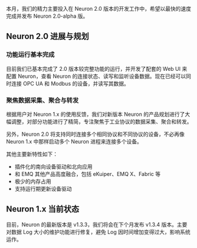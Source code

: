 本月，我们的精力主要投入在 Neuron 2.0 版本的开发工作中，希望以最快的速度完成并发布 Neuron 2.0-alpha 版。


## Neuron 2.0 进展与规划

### 功能运行基本完成

目前我们已基本完成了 2.0 版本较完整功能的运行，并开发了配套的 Web UI 来配置 Neuron，查看 Neuron 的连接状态、读写和监听设备数据。现在已经可以同时连接 OPC UA 和 Modbus 的设备，并读写其数据。

### 聚焦数据采集、聚合与转发

根据用户对 Neuron 1.x 的使用反馈，我们对新版本 Neuron 的产品规划进行了大幅调整，对部分功能进行了精简，专注聚焦于工业协议的数据采集、聚合和转发。

另外，Neuron 2.0 将支持同时连接多个相同协议和不同协议的设备，不必再像 Neuron 1.x 中那样启动多个 Neuron  进程来连接多个设备。

其他主要新特性如下：

- 插件化的南向设备驱动和北向应用
- 和 EMQ 其他产品高度融合，包括 eKuiper、EMQ X、Fabric 等
- 极少的内存占用
- 支持运行期更新设备驱动

## Neuron 1.x 当前状态

目前，Neuron 的最新版本是 v1.3.3，我们将会在下个月发布 v1.3.4 版本。主要对数据 Log 大小的维护功能进行修复，避免 Log 因时间增加变得过大，影响系统运作。
